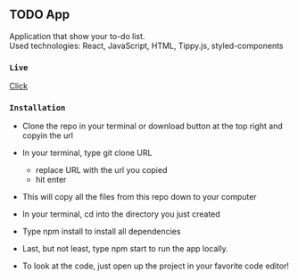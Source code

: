 ## TODO App

Application that show your to-do list.<br/>
Used technologies: React, JavaScript, HTML, Tippy.js, styled-components<br/>

### `Live`

[Click](https://czyzu05.github.io/todo-app/)

### `Installation`

- Clone the repo in your terminal or download button at the top right and copyin the url<br/>

- In your terminal, type git clone URL<br/>

  - replace URL with the url you copied<br/>
  - hit enter<br/>

- This will copy all the files from this repo down to your computer<br/>

- In your terminal, cd into the directory you just created<br/>

- Type npm install to install all dependencies<br/>

- Last, but not least, type npm start to run the app locally.<br/>

- To look at the code, just open up the project in your favorite code editor!
